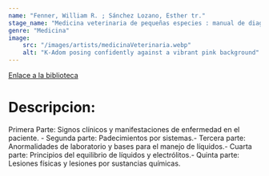 ```yaml
---
name: "Fenner, William R. ; Sánchez Lozano, Esther tr."
stage_name: "Medicina veterinaria de pequeñas especies : manual de diagnóstico rápido"
genre: "Medicina"
image: 
    src: "/images/artists/medicinaVeterinaria.webp"
    alt: "K-Adom posing confidently against a vibrant pink background"
---
```


[Enlace a la biblioteca](http://descubridor.santotomas.cl:1701/primo_library/libweb/action/display.do?tabs=detailsTab&ct=display&fn=search&doc=cst_aleph000020068&indx=65&recIds=cst_aleph000020068&recIdxs=4&elementId=4&renderMode=poppedOut&displayMode=full&frbrVersion=&dscnt=0&frbg=&scp.scps=scope%3A%28cst_aleph%29%2Cscope%3A%28cst_digitool%29&vl(87563938UI0)=sub&tab=cst_tab&dstmp=1750903059671&srt=rank&mode=Basic&dum=true&tb=t&vl(1UIStartWith0)=exact&vl(107694436UI1)=all_items&vl(freeText0)=medicina&vid=CST)

<h1>Descripcion:</h1>
<p>Primera Parte: Signos clínicos y manifestaciones de enfermedad en el paciente. - Segunda parte: Padecimientos por sistemas.- Tercera parte: Anormalidades de laboratorio y bases para el manejo de líquidos.- Cuarta parte: Principios del equilibrio de líquidos y electrólitos.- Quinta parte: Lesiones físicas y lesiones por sustancias químicas.</p>
